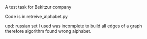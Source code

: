 A test task for Bekitzur company

Code is in retreive_alphabet.py 

upd: russian set I used was incomplete to build all edges of a graph therefore algorithm found wrong alphabet.
